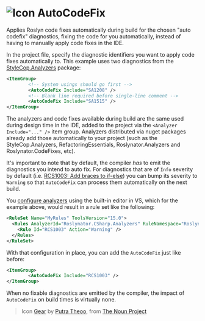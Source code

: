 ![Icon](https://raw.github.com/kzu/AutoCodeFix/master/icon/32.png) AutoCodeFix
============

Applies Roslyn code fixes automatically during build for the chosen "auto codefix" diagnostics, fixing 
the code for you automatically, instead of having to manually apply code fixes in the IDE.

In the project file, specify the diagnostic identifiers you want to apply code fixes automatically to. 
This example uses two diagnostics from the [StyleCop.Analyzers](https://www.nuget.org/packages/StyleCop.Analyzers) 
package:

```xml
<ItemGroup>
        <!-- System usings should go first --> 
        <AutoCodeFix Include="SA1208" />
        <!-- Blank line required before single-line comment -->
        <AutoCodeFix Include="SA1515" />
</ItemGroup>
```

The analyzers and code fixes available during build are the same used during design time in the 
IDE, added to the project via the `<Analyzer Include="..." />` item group. Analyzers 
distributed via nuget packages already add those automatically to your project (such as the StyleCop.Analyzers, 
RefactoringEssentials, Roslynator.Analyzers and Roslynator.CodeFixes, etc).

It's important to note that by default, the compiler *has* to emit the diagnostics you intend to auto 
fix. For diagnostics that are of `Info` severity by default (i.e. [RCS1003: Add braces to if-else](https://github.com/JosefPihrt/Roslynator/blob/master/docs/analyzers/RCS1003.md)) 
you can bump its severity to `Warning` so that `AutoCodeFix` can process them automatically on the next build. 

You [configure analyzers](https://docs.microsoft.com/en-us/visualstudio/code-quality/use-roslyn-analyzers?view=vs-2017) using 
the built-in editor in VS, which for the example above, would result in a rule set like the following:

```xml
<RuleSet Name="MyRules" ToolsVersion="15.0">
  <Rules AnalyzerId="Roslynator.CSharp.Analyzers" RuleNamespace="Roslynator.CSharp.Analyzers">
    <Rule Id="RCS1003" Action="Warning" />
  </Rules>
</RuleSet>
```

With that configuration in place, you can add the `AutoCodeFix` just like before:

```xml
<ItemGroup>
        <AutoCodeFix Include="RCS1003" />
</ItemGroup>
```

When no fixable diagnostics are emitted by the compiler, the impact of `AutoCodeFix` on build times 
is virtually none.


> Icon [Gear](https://thenounproject.com/term/gear/2069169/) by 
> [Putra Theoo](https://thenounproject.com/tnputra555), 
> from [The Noun Project](https://thenounproject.com/)